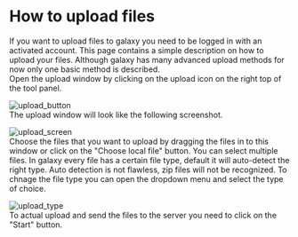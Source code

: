 # How to upload files
If you want to upload files to galaxy you need to be logged in with an activated account. This page contains a simple description on how to upload your files. Although galaxy has many advanced upload methods for now only one basic method is described.
<br />
Open the upload window by clicking on the upload icon on the right top of the tool panel.
<br />

![upload_button](https://github.com/naturalis/naturalis-galaxy-tutorials/blob/master/Upload%20files/img/upload_button.jpg)
<br />
The upload window will look like the following screenshot.
<br />

![upload_screen](https://github.com/naturalis/naturalis-galaxy-tutorials/blob/master/Upload%20files/img/upload_screen.jpg)
<br />
Choose the files that you want to upload by dragging the files in to this window or click on the "Choose local file" button. You can select multiple files. In galaxy every file has a certain file type, default it will auto-detect the right type. Auto detection is not flawless, zip files will not be recognized. To chnage the file type you can open the dropdown menu and select the type of choice.
<br />

![upload_type](https://github.com/naturalis/naturalis-galaxy-tutorials/blob/master/Upload%20files/img/upload_uploadedfiles.jpg)
<br />
To actual upload and send the files to the server you need to click on the "Start" button.
